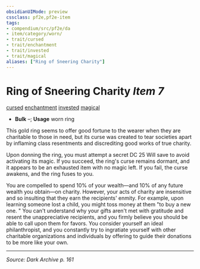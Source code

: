 ```yaml
---
obsidianUIMode: preview
cssclass: pf2e,pf2e-item
tags:
- compendium/src/pf2e/da
- item/category/worn/
- trait/cursed
- trait/enchantment
- trait/invested
- trait/magical
aliases: ["Ring of Sneering Charity"]
---
```

# Ring of Sneering Charity *Item 7*  
[cursed](rules/traits/cursed-gmg.md "Cursed Item Trait")  [enchantment](rules/traits/enchantment.md "Enchantment School Trait")  [invested](rules/traits/invested.md "Invested Item Trait")  [magical](rules/traits/magical.md "Magical Item Trait")  

- **Bulk** –; **Usage** worn ring

This gold ring seems to offer good fortune to the wearer when they are charitable to those in need, but its curse was created to tear societies apart by inflaming class resentments and discrediting good works of true charity.

Upon donning the ring, you must attempt a secret DC 25 Will save to avoid activating its magic. If you succeed, the ring's curse remains dormant, and it appears to be an exhausted item with no magic left. If you fail, the curse awakens, and the ring fuses to you.

You are compelled to spend 10% of your wealth—and 10% of any future wealth you obtain—on charity. However, your acts of charity are insensitive and so insulting that they earn the recipients' enmity. For example, upon learning someone lost a child, you might toss money at them "to buy a new one. " You can't understand why your gifts aren't met with gratitude and resent the unappreciative recipients, and you firmly believe you should be able to call upon them for favors. You consider yourself an ideal philanthropist, and you constantly try to ingratiate yourself with other charitable organizations and individuals by offering to guide their donations to be more like your own.


---
*Source: Dark Archive p. 161*